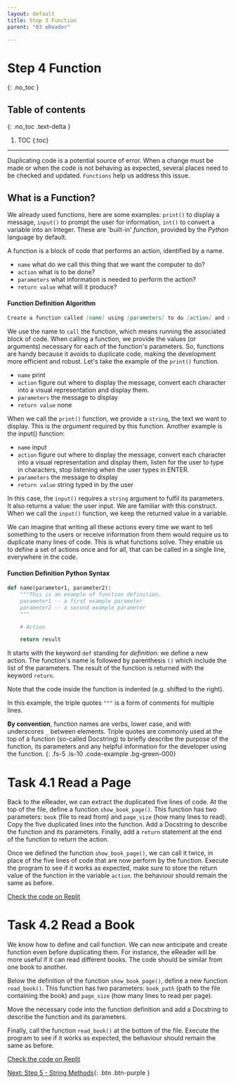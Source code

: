 ```yaml
---
layout: default
title: Step 3 Function
parent: "03 eReader"

---
```


# Step 4 Function
{: .no_toc }

## Table of contents
{: .no_toc .text-delta }

1. TOC
{:toc}

---


Duplicating code is a potential source of error. When a change must be made or when the code is not behaving as expected, several places need to be checked and updated. `Functions` help us address this issue.

## What is a Function?

We already used functions, here are some examples: `print()` to display a message, `input()` to prompt the user for information, `int()` to convert a variable into an Integer. These are 'built-in' _function_, provided by the _Python_ language by default.

A function is a block of code that performs an action, identified by a name.

* `name` what do we call this thing that we want the computer to do? 
* `action` what is to be done?
* `parameters` what information is needed to perform the action?
* `return value` what will it produce?

#### Function Definition Algorithm

```markdown
Create a function called [name] using [parameters] to do [action] and return [result].
```

We use the name to `call` the function, which means running the associated block of code. When calling a function, we provide the values (or arguments) necessary for each of the function's parameters. So, functions are handy because it avoids to duplicate code, making the development more efficient and robust. Let's take the example of the `print()` function.

* `name` print
* `action` figure out where to display the message, convert each character into a visual representation and display them.
* `parameters` the message to display
* `return value` none

When we call the `print()` function, we provide a `string`, the text we want to display. This is the _argument_ required by this function. Another example is the input() function:

* `name` input
* `action` figure out where to display the message, convert each character into a visual representation and display them, listen for the user to type in characters, stop listening when the user types in ENTER.
* `parameters` the message to display
* `return value` string typed in by the user

In this case, the `input()` requires a `string` argument to fulfil its parameters. It also returns a value: the user input. We are familiar with this construct. When we call the `input()` function, we keep the returned value in a variable.

We can imagine that writing all these actions every time we want to tell something to the users or receive information from them would require us to duplicate many lines of code. This is what functions solve. They enable us to define a set of actions once and for all, that can be called in a single line, everywhere in the code.

#### Function Definition Python Syntax

```python
def name(parameter1, parameter2):
    """This is an example of function definition.
    parameter1 -- a first example parameter
    parameter2 -- a second example parameter
    """

    # Action

    return result
```

It starts with the keyword `def` standing for _definition_: we define a new action. The function's name is followed by parenthesis `()` which include the list of the parameters. The result of the function is returned with the keyword `return`.

Note that the code inside the function is indented (e.g. shifted to the right).

In this example, the triple quotes `"""` is a form of comments for multiple lines.

**By convention**, function names are verbs, lower case, and with underscores `_` between elements. Triple quotes are commonly used at the top of a function (so-called Docstring) to briefly describe the purpose of the function, its parameters and any helpful information for the developer using the function.
{: .fs-5 .ls-10 .code-example .bg-green-000}

# Task 4.1 Read a Page

Back to the eReader, we can extract the duplicated five lines of code. At the top of the file, define a function `show_book_page()`. This function has two parameters: `book` (file to read from) and `page_size` (how many lines to read). Copy the five duplicated lines into the function. Add a Docstring to describe the function and its parameters. Finally, add a `return` statement at the end of the function to return the action.

Once we defined the function `show_book_page()`, we can call it twice, in place of the five lines of code that are now perform by the function. Execute the program to see if it works as expected, make sure to store the return value of the function in the variable `action`. the behaviour should remain the same as before.

[Check the code on Replit](https://repl.it/@IO1075/03-ereader-step4-1)

# Task 4.2 Read a Book

We know how to define and call function. We can now anticipate and create function even before duplicating them. For instance, the eReader will be more useful if it can read different books. The code should be similar from one book to another.

Below the definition of the function `show_book_page()`, define a new function `read_book()`. This function has two parameters: `book_path` (path to the file containing the book) and `page_size` (how many lines to read per page).

Move the necessary code into the function definition and add a Docstring to describe the function and its parameters.

Finally, call the function `read_book()` at the bottom of the file. Execute the program to see if it works as expected, the behaviour should remain the same as before.

[Check the code on Replit](https://repl.it/@IO1075/03-ereader-step4-2)


[Next: Step 5 - String Methods]({{site.baseurl}}/assignments/03-ereader/step5){: .btn .btn-purple }
